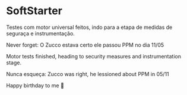 # SoftStarter

Testes com motor universal feitos, indo para a etapa de medidas de seguraça e instrumentação.

Never forget: O Zucco estava certo ele passou PPM no dia 11/05 

Motor tests finished, heading to security measures and instrumentation stage.

Nunca esqueça: Zucco was right, he lessioned about PPM in 05/11


Happy birthday to me 🎉
